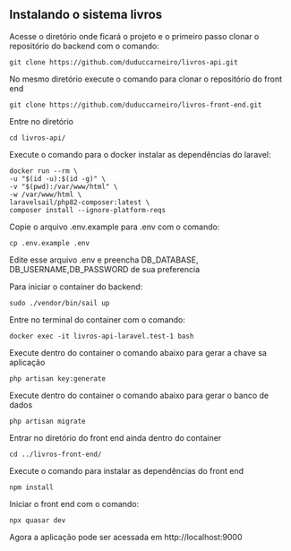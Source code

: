 ## Instalando o sistema livros

Acesse o diretório onde ficará o projeto e o primeiro passo clonar o repositório do backend com o comando: 

    git clone https://github.com/duduccarneiro/livros-api.git

No mesmo diretório execute o comando para clonar o repositório do front end

    git clone https://github.com/duduccarneiro/livros-front-end.git

Entre no diretório

    cd livros-api/
    
Execute o comando para o docker instalar as dependências do laravel:

    docker run --rm \
    -u "$(id -u):$(id -g)" \
    -v "$(pwd):/var/www/html" \
    -w /var/www/html \
    laravelsail/php82-composer:latest \
    composer install --ignore-platform-reqs

Copie o arquivo .env.example para .env com o comando:
    
    cp .env.example .env

Edite esse arquivo .env e preencha DB_DATABASE, DB_USERNAME,DB_PASSWORD de sua preferencia

Para iniciar o container do backend:

    sudo ./vendor/bin/sail up

Entre no terminal do container com o comando: 

    docker exec -it livros-api-laravel.test-1 bash

Execute dentro do container o comando abaixo para gerar a chave sa aplicação

    php artisan key:generate

Execute dentro do container o comando abaixo para gerar o banco de dados

    php artisan migrate

Entrar no diretório do front end ainda dentro do container

    cd ../livros-front-end/

Execute o comando para instalar as dependências do front end

    npm install

Iniciar o front end com o comando:

    npx quasar dev

Agora a aplicação pode ser acessada em http://localhost:9000
